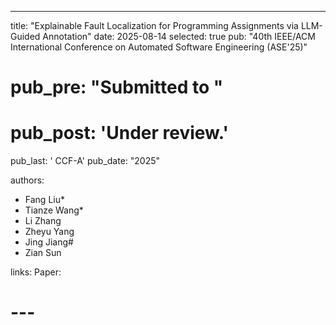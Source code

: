 ---
title:          "Explainable Fault Localization for Programming Assignments via LLM-Guided Annotation"
date:           2025-08-14
selected:       true
pub:            "40th IEEE/ACM International Conference on Automated Software Engineering (ASE'25)"
# pub_pre:        "Submitted to "
# pub_post:       'Under review.'
pub_last:       ' <span class="badge badge-pill badge-publication badge-success">CCF-A</span>'
pub_date:       "2025"

authors:
  - Fang Liu*
  - Tianze Wang*
  - Li Zhang
  - Zheyu Yang
  - Jing Jiang#
  - Zian Sun
  
links:
  Paper: 
# ---
